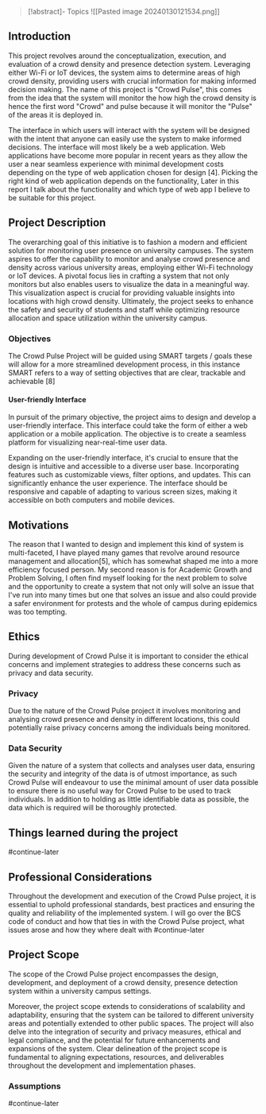 > [!abstract]- Topics
> ![[Pasted image 20240130121534.png]]

## Introduction

This project revolves around the conceptualization, execution, and evaluation of a crowd density and presence detection system. Leveraging either Wi-Fi or IoT devices, the system aims to determine areas of high crowd density, providing users with crucial information for making informed decision making. The name of this project is "Crowd Pulse", this comes from the idea that the system will monitor the how high the crowd density is hence the first word "Crowd" and pulse because it will monitor the "Pulse" of the areas it is deployed in.

The interface in which users will interact with the system will be designed with the intent that anyone can easily use the system to make informed decisions. The interface will most likely be a web application. Web applications have become more popular in recent years as they allow the user a near seamless experience with minimal development costs depending on the type of web application chosen for design [4]. Picking the right kind of web application depends on the functionality, Later in this report I talk about the functionality and which type of web app I believe to be suitable for this project.

## Project Description

The overarching goal of this initiative is to fashion a modern and efficient solution for monitoring user presence on university campuses. The system aspires to offer the capability to monitor and analyse crowd presence and density across various university areas, employing either Wi-Fi technology or IoT devices. A pivotal focus lies in crafting a system that not only monitors but also enables users to visualize the data in a meaningful way. This visualization aspect is crucial for providing valuable insights into locations with high crowd density. Ultimately, the project seeks to enhance the safety and security of students and staff while optimizing resource allocation and space utilization within the university campus.

### Objectives

The Crowd Pulse Project will be guided using SMART targets / goals these will allow for a more streamlined development process, in this instance SMART refers to a way of setting objectives that are clear, trackable and achievable [8]

#### User-friendly Interface

In pursuit of the primary objective, the project aims to design and develop a user-friendly interface. This interface could take the form of either a web application or a mobile application. The objective is to create a seamless platform for visualizing near-real-time user data.

Expanding on the user-friendly interface, it's crucial to ensure that the design is intuitive and accessible to a diverse user base. Incorporating features such as customizable views, filter options, and updates. This can significantly enhance the user experience. The interface should be responsive and capable of adapting to various screen sizes, making it accessible on both computers and mobile devices.

## Motivations

The reason that I wanted to design and implement this kind of system is multi-faceted, I have played many games that revolve around resource management and allocation[5], which has somewhat shaped me into a more efficiency focused person. My second reason is for Academic Growth and Problem Solving, I often find myself looking for the next problem to solve and the opportunity to create a system that not only will solve an issue that I've run into many times but one that solves an issue and also could provide a safer environment for protests and the whole of campus during epidemics was too tempting.

## Ethics

During development of Crowd Pulse it is important to consider the ethical concerns and implement strategies to address these concerns such as privacy and data security.

### Privacy

Due to the nature of the Crowd Pulse project it involves monitoring and analysing crowd presence and density in different locations, this could potentially raise privacy concerns among the individuals being monitored.

### Data Security

Given the nature of a system that collects and analyses user data, ensuring the security and integrity of the data is of utmost importance, as such Crowd Pulse will endeavour to use the minimal amount of user data possible to ensure there is no useful way for Crowd Pulse to be used to track individuals. In addition to holding as little identifiable data as possible, the data which is required will be thoroughly protected.

## Things learned during the project

#continue-later

## Professional Considerations

Throughout the development and execution of the Crowd Pulse project, it is essential to uphold professional standards, best practices and ensuring the quality and reliability of the implemented system. I will go over the BCS code of conduct and how that ties in with the Crowd Pulse project, what issues arose and how they where dealt with
#continue-later

## Project Scope

The scope of the Crowd Pulse project encompasses the design, development, and deployment of a crowd density, presence detection system within a university campus settings.

Moreover, the project scope extends to considerations of scalability and adaptability, ensuring that the system can be tailored to different university areas and potentially extended to other public spaces. The project will also delve into the integration of security and privacy measures, ethical and legal compliance, and the potential for future enhancements and expansions of the system. Clear delineation of the project scope is fundamental to aligning expectations, resources, and deliverables throughout the development and implementation phases.

### Assumptions

#continue-later
